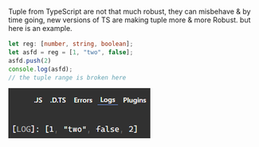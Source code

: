 Tuple from TypeScript are not that much robust, they can misbehave & by time going, new versions of TS are making tuple more & more Robust. but here is an example.  
```typescript
let reg: [number, string, boolean];
let asfd = reg = [1, "two", false];
asfd.push(2)
console.log(asfd);
// the tuple range is broken here
```  
![32](../../Assets/Images/0132.PNG)  